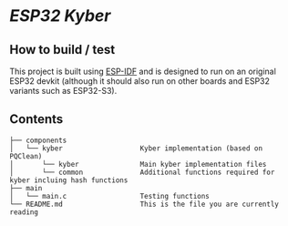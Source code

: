 # _ESP32 Kyber_


## How to build / test
This project is built using [ESP-IDF](https://docs.espressif.com/projects/esp-idf/en/latest/esp32/get-started/index.html) and is designed to run on an original ESP32 devkit (although it should also run on other boards and ESP32 variants such as ESP32-S3).

## Contents

```
├── components
│   └── kyber                   Kyber implementation (based on PQClean)
│       └── kyber               Main kyber implementation files    
│       └── common              Additional functions required for kyber incluing hash functions
├── main
│   └── main.c                  Testing functions
└── README.md                   This is the file you are currently reading
```
